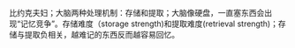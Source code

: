 比约克夫妇；大脑两种处理机制：存储和提取；大脑像硬盘，一直塞东西会出现“记忆竞争”。存储难度（storage strength)和提取难度(retrieval strength)；存储与提取负相关，越难记的东西反而越容易回忆。